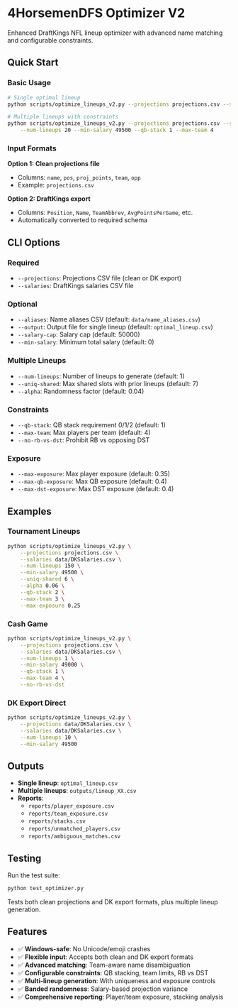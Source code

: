 # 4HorsemenDFS Optimizer V2

Enhanced DraftKings NFL lineup optimizer with advanced name matching and configurable constraints.

## Quick Start

### Basic Usage
```bash
# Single optimal lineup
python scripts/optimize_lineups_v2.py --projections projections.csv --salaries data/DKSalaries.csv

# Multiple lineups with constraints
python scripts/optimize_lineups_v2.py --projections projections.csv --salaries data/DKSalaries.csv \
    --num-lineups 20 --min-salary 49500 --qb-stack 1 --max-team 4
```

### Input Formats

**Option 1: Clean projections file**
- Columns: `name`, `pos`, `proj_points`, `team`, `opp`
- Example: `projections.csv`

**Option 2: DraftKings export**
- Columns: `Position`, `Name`, `TeamAbbrev`, `AvgPointsPerGame`, etc.
- Automatically converted to required schema

## CLI Options

### Required
- `--projections`: Projections CSV file (clean or DK export)
- `--salaries`: DraftKings salaries CSV file

### Optional
- `--aliases`: Name aliases CSV (default: `data/name_aliases.csv`)
- `--output`: Output file for single lineup (default: `optimal_lineup.csv`)
- `--salary-cap`: Salary cap (default: 50000)
- `--min-salary`: Minimum total salary (default: 0)

### Multiple Lineups
- `--num-lineups`: Number of lineups to generate (default: 1)
- `--uniq-shared`: Max shared slots with prior lineups (default: 7)
- `--alpha`: Randomness factor (default: 0.04)

### Constraints
- `--qb-stack`: QB stack requirement 0/1/2 (default: 1)
- `--max-team`: Max players per team (default: 4)
- `--no-rb-vs-dst`: Prohibit RB vs opposing DST

### Exposure
- `--max-exposure`: Max player exposure (default: 0.35)
- `--max-qb-exposure`: Max QB exposure (default: 0.4)
- `--max-dst-exposure`: Max DST exposure (default: 0.4)

## Examples

### Tournament Lineups
```bash
python scripts/optimize_lineups_v2.py \
    --projections projections.csv \
    --salaries data/DKSalaries.csv \
    --num-lineups 150 \
    --min-salary 49500 \
    --uniq-shared 6 \
    --alpha 0.06 \
    --qb-stack 2 \
    --max-team 3 \
    --max-exposure 0.25
```

### Cash Game
```bash
python scripts/optimize_lineups_v2.py \
    --projections projections.csv \
    --salaries data/DKSalaries.csv \
    --num-lineups 1 \
    --min-salary 49000 \
    --qb-stack 1 \
    --max-team 4 \
    --no-rb-vs-dst
```

### DK Export Direct
```bash
python scripts/optimize_lineups_v2.py \
    --projections data/DKSalaries.csv \
    --salaries data/DKSalaries.csv \
    --num-lineups 10 \
    --min-salary 49500
```

## Outputs

- **Single lineup**: `optimal_lineup.csv`
- **Multiple lineups**: `outputs/lineup_XX.csv`
- **Reports**: 
  - `reports/player_exposure.csv`
  - `reports/team_exposure.csv`
  - `reports/stacks.csv`
  - `reports/unmatched_players.csv`
  - `reports/ambiguous_matches.csv`

## Testing

Run the test suite:
```bash
python test_optimizer.py
```

Tests both clean projections and DK export formats, plus multiple lineup generation.

## Features

- ✅ **Windows-safe**: No Unicode/emoji crashes
- ✅ **Flexible input**: Accepts both clean and DK export formats
- ✅ **Advanced matching**: Team-aware name disambiguation
- ✅ **Configurable constraints**: QB stacking, team limits, RB vs DST
- ✅ **Multi-lineup generation**: With uniqueness and exposure controls
- ✅ **Banded randomness**: Salary-based projection variance
- ✅ **Comprehensive reporting**: Player/team exposure, stacking analysis
